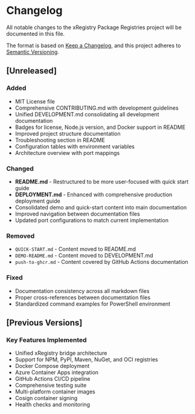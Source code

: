 # Changelog

All notable changes to the xRegistry Package Registries project will be documented in this file.

The format is based on [Keep a Changelog](https://keepachangelog.com/en/1.0.0/), and this project adheres to [Semantic Versioning](https://semver.org/spec/v2.0.0.html).

## [Unreleased]

### Added
- MIT License file
- Comprehensive CONTRIBUTING.md with development guidelines
- Unified DEVELOPMENT.md consolidating all development documentation
- Badges for license, Node.js version, and Docker support in README
- Improved project structure documentation
- Troubleshooting section in README
- Configuration tables with environment variables
- Architecture overview with port mappings

### Changed
- **README.md** - Restructured to be more user-focused with quick start guide
- **DEPLOYMENT.md** - Enhanced with comprehensive production deployment guide
- Consolidated demo and quick-start content into main documentation
- Improved navigation between documentation files
- Updated port configurations to match current implementation

### Removed
- `QUICK-START.md` - Content moved to README.md
- `DEMO-README.md` - Content moved to DEVELOPMENT.md
- `push-to-ghcr.md` - Content covered by GitHub Actions documentation

### Fixed
- Documentation consistency across all markdown files
- Proper cross-references between documentation files
- Standardized command examples for PowerShell environment

## [Previous Versions]

### Key Features Implemented
- Unified xRegistry bridge architecture
- Support for NPM, PyPI, Maven, NuGet, and OCI registries
- Docker Compose deployment
- Azure Container Apps integration
- GitHub Actions CI/CD pipeline
- Comprehensive testing suite
- Multi-platform container images
- Cosign container signing
- Health checks and monitoring 